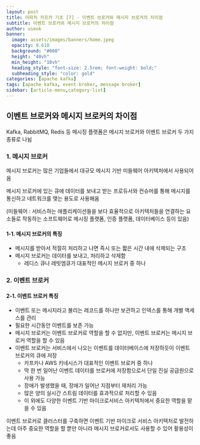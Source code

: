 ```yaml
---
layout: post
title: 아파치 카프카 기초 [7] - 이벤트 브로커와 메시지 브로커의 차이점 
subtitle: 이벤트 브로커와 메시지 브로커의 차이점
author: useok
banner:
  image: assets/images/banners/home.jpeg
  opacity: 0.618
  background: "#000"
  height: "40vh"
  min_height: "10vh"
  heading_style: "font-size: 2.5rem; font-weight: bold;"
  subheading_style: "color: gold"
categories: [apache kafka]
tags: [apache kafka, event broker, message broker]
sidebar: [article-menu,category-list] 
---
```

## 이벤트 브로커와 메시지 브로커의 차이점

Kafka, RabbitMQ, Redis 등 메시징 플랫폼은 메시지 브로커와 이벤트 브로커 두 가지 종류로 나뉨

### 1. 메시지 브로커

메시지 브로커는 많은 기업들에서 대규모 메시지 기반 미들웨어 아키텍처에서 사용되어 옴

메시지 브로커에 있는 큐에 데이터를 보내고 받는 프로듀서와 컨슈머를 통해 메시지를 통신하고 네트워크를 맺는 용도로 사용해옴

(미들웨어 : 서비스하는 애플리케이션들을 보다 효율적으로 아키텍처들을 연결하는 요소들로 작동하는 소프트웨어로 메시징 플랫폼, 인증 플랫폼, 데이터베이스 등이 있음)

#### 1-1. 메시지 브로커의 특징

- 메시지를 받아서 적절히 처리하고 나면 즉시 또는 짧은 시간 내에 삭제되는 구조
- 메시지 브로커는 데이터를 보내고, 처리하고 삭제함
    - 레디스 큐나 레빗엠큐가 대표적인 메시지 브로커 중 하나



### 2. 이벤트 브로커

#### 2-1. 이벤트 브로커 특징

- 이벤트 또는 메시지라고 불리는 레코드를 하나만 보관하고 인덱스를 통해 개별 액세스를 관리
- 필요한 시간동안 이벤트를 보존 가능
- 메시지 브로커는 이벤트 브로커로 역할을 할 수 없지만, 이벤트 브로커는 메시지 브로커 역할을 할 수 있음
- 이벤트 브로커는 서비스에서 나오는 이벤트를 데이터베이스에 저장하듯이 이벤트 브로커의 큐에 저장
    - 카프카나 AWS 키네시스가 대표적인 이벤트 브로커 중 하나
    - 딱 한 번 일어난 이벤트 데이터를 브로커에 저장함으로서 단일 진실 공급원으로 사용 가능
    - 장애가 발생했을 때, 장애가 일어난 지점부터 재처리 가능
    - 많은 양의 실시간 스트림 데이터를 효과적으로 처리할 수 있음
    - 이 외에도 다양한 이벤트 기반 마이크로서비스 아키텍처에서 중요한 역할을 맡을 수 있음

이벤트 브로커로 클러스터를 구축하면 이벤트 기반 마이크로 서비스 아키텍처로 발전하는데 아주 중요한 역할을 할 뿐만 아니라 메시지 브로커로서도 사용할 수 있어 활용성이 좋음